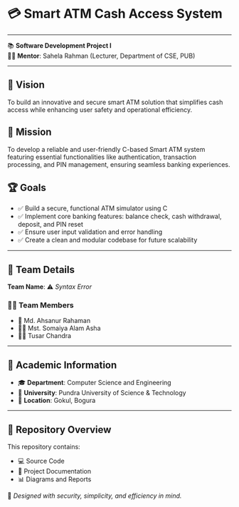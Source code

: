# 💳 Smart ATM Cash Access System

---

📚 **Software Development Project I**  
🧑‍🏫 **Mentor**: Sahela Rahman (Lecturer, Department of CSE, PUB)

---

## 🧠 Vision  
To build an innovative and secure smart ATM solution that simplifies cash access while enhancing user safety and operational efficiency.

## 🎯 Mission  
To develop a reliable and user-friendly C-based Smart ATM system featuring essential functionalities like authentication, transaction processing, and PIN management, ensuring seamless banking experiences.

## 🏆 Goals  
- ✅ Build a secure, functional ATM simulator using C  
- ✅ Implement core banking features: balance check, cash withdrawal, deposit, and PIN reset  
- ✅ Ensure user input validation and error handling  
- ✅ Create a clean and modular codebase for future scalability

---

## 👥 Team Details  
**Team Name**: ⚠️ *Syntax Error*

### 👨‍💻 Team Members  
- 👤 Md. Ahsanur Rahaman  
- 👩‍💻 Mst. Somaiya Alam Asha  
- 👨‍💻 Tusar Chandra

---

## 🏫 Academic Information  
- 🎓 **Department**: Computer Science and Engineering  
- 🏢 **University**: Pundra University of Science & Technology  
- 📍 **Location**: Gokul, Bogura

---

## 📁 Repository Overview  
This repository contains:

- 💻 Source Code  
- 📄 Project Documentation  
- 📊 Diagrams and Reports

🔐 *Designed with security, simplicity, and efficiency in mind.*

